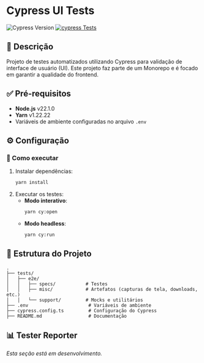 # Cypress UI Tests

![Cypress Version](https://img.shields.io/badge/cypress-v13.16.0-orange)
[![cypress Tests](https://dashboard.cypress.io/badge/en7s34)](https://dashboard.cypress.io/projects/en7s34/runs)

## 📝 Descrição

Projeto de testes automatizados utilizando Cypress para validação de interface de usuário (UI). Este projeto faz parte de um Monorepo e é focado em garantir a qualidade do frontend.

## ✅ Pré-requisitos

- **Node.js** v22.1.0
- **Yarn** v1.22.22
- Variáveis de ambiente configuradas no arquivo `.env`

## ⚙️ Configuração

### 🔧 Como executar

1. Instalar dependências:
   ```bash
   yarn install
   ```
2. Executar os testes:
   - **Modo interativo**:
     ```bash
     yarn cy:open
     ```
   - **Modo headless**:
     ```bash
     yarn cy:run
     ```

## 📂 Estrutura do Projeto

```plaintext
.
├── tests/
│   ├── e2e/
│   │   ├── specs/           # Testes
│   │   ├── misc/            # Artefatos (capturas de tela, downloads, etc.)
│   │   └── support/         # Mocks e utilitários
├── .env                      # Variáveis de ambiente
├── cypress.config.ts         # Configuração do Cypress
├── README.md                 # Documentação
```

## 📊 Tester Reporter

*Esta seção está em desenvolvimento.*

